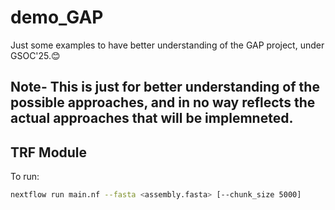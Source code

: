 # demo_GAP
Just some examples to have better understanding of the GAP project, under GSOC'25.😊
## Note- This is just for better understanding of the possible approaches, and in no way reflects the actual approaches that will be implemneted.


## TRF Module  
To run:  
```bash  
nextflow run main.nf --fasta <assembly.fasta> [--chunk_size 5000]  
